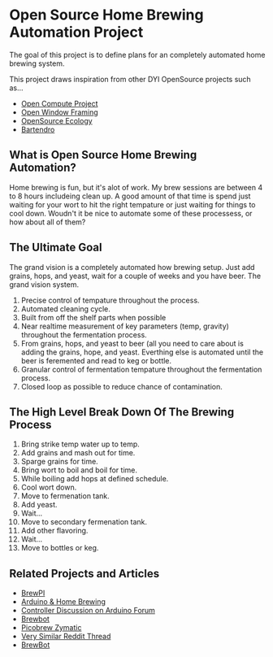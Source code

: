 Open Source Home Brewing Automation Project
=======================

The goal of this project is to define plans for an completely automated home brewing system.

This project draws inspiration from other DYI OpenSource projects such as...

- [Open Compute Project](http://www.opencompute.org/)
- [Open Window Framing](https://github.com/luke0x/open-window-farming)
- [OpenSource Ecology](https://github.com/OSE)
- [Bartendro](https://github.com/partyrobotics/bartendro)

## What is Open Source Home Brewing Automation?

Home brewing is fun, but it's alot of work. My brew sessions are between 4 to 8 hours includeing clean up. A good amount of that time is spend just waiting for your wort to hit the right tempature or just waiting for things to cool down. Woudn't it be nice to automate some of these processess, or how about all of them?

## The Ultimate Goal

The grand vision is a completely automated how brewing setup. Just add grains, hops, and yeast, wait for a couple of weeks and you have beer. The grand vision system.

1. Precise control of tempature throughout the process.
1. Automated cleaning cycle.
1. Built from off the shelf parts when possible
1. Near realtime measurement of key parameters (temp, gravity) throughout the fermentation process.
1. From grains, hops, and yeast to beer (all you need to care about is adding the grains, hope, and yeast. Everthing else is automated until the beer is feremented and read to keg or bottle.
1. Granular control of fermentation tempature throughout the fermentation process.
1. Closed loop as possible to reduce chance of contamination. 

## The High Level Break Down Of The Brewing Process

1. Bring strike temp water up to temp.
2. Add grains and mash out for time.
3. Sparge grains for time.
4. Bring wort to boil and boil for time.
5. While boiling add hops at defined schedule.
6. Cool wort down.
7. Move to fermenation tank.
8. Add yeast.
9. Wait...
10. Move to secondary fermenation tank.
11. Add other flavoring.
12. Wait...
13. Move to bottles or keg.

## Related Projects and Articles

- [BrewPI](http://www.brewpi.com/)
- [Arduino & Home Brewing](http://makezine.com/2014/03/28/homebrewing-and-arduino-the-perfect-recipe/)
- [Controller Discussion on Arduino Forum](http://forum.arduino.cc/index.php?topic=189995.0)
- [Brewbot](http://www.brewbot.ca/index.html)
- [Picobrew Zymatic](http://picobrew.com/Shop/productdetails.cshtml/0)
- [Very Similar Reddit Thread](http://www.reddit.com/r/Homebrewing/comments/1rlxr0/designing_an_automated_brewery/)
- [BrewBot](http://www.brewbot.io/)
